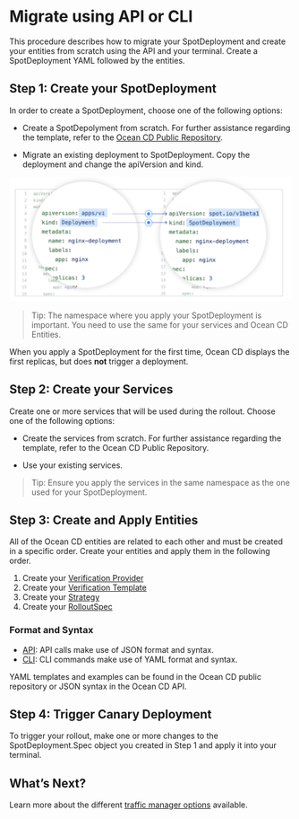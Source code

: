 # Migrate using API or CLI

This procedure describes how to migrate your SpotDeployment and create your entities from scratch using the API and your terminal. Create a SpotDeployment YAML followed by the entities.

## Step 1: Create your SpotDeployment

In order to create a SpotDeployment, choose one of the following options:  

* Create a SpotDepolyment from scratch. For further assistance regarding the template, refer to the [Ocean CD Public Repository](https://github.com/spotinst/spot-oceancd-releases/tree/main/Quick%20Start%20%26%20Examples).

* Migrate an existing deployment to SpotDeployment. Copy the deployment and change the apiVersion and kind.

<img src="/ocean-cd/_media/migrate-api-1.png" />

> Tip: The namespace where you apply your SpotDeployment is important. You need to use the same for your services and Ocean CD Entities.  

When you apply a SpotDeployment for the first time, Ocean CD displays the first replicas, but does **not** trigger a deployment.

## Step 2: Create your Services

Create one or more services that will be used during the rollout. Choose one of the following options:

* Create the services from scratch. For further assistance regarding the template, refer to the Ocean CD Public Repository.

* Use your existing services.

> Tip: Ensure you apply the services in the same namespace as the one used for your SpotDeployment.

## Step 3: Create and Apply Entities

All of the Ocean CD entities are related to each other and must be created in a specific order. Create your entities and apply them in the following order.  

1. Create your [Verification Provider](https://docs.spot.io/ocean-cd/concepts-features/entities?id=verification-provider)
2. Create your [Verification Template](https://docs.spot.io/ocean-cd/concepts-features/entities?id=verification-template)
3. Create your [Strategy](https://docs.spot.io/ocean-cd/concepts-features/entities?id=strategy)
4. Create your [RolloutSpec](https://docs.spot.io/ocean-cd/concepts-features/entities?id=rolloutspec)

### Format and Syntax

- [API](https://docs.spot.io/api/#tag/Ocean-CD): API calls make use of JSON format and syntax.
- [CLI](https://github.com/spotinst/spot-oceancd-cli): CLI commands make use of YAML format and syntax.

YAML templates and examples can be found in the Ocean CD public repository or JSON syntax in the Ocean CD API.

## Step 4: Trigger Canary Deployment

To trigger your rollout, make one or more changes to the SpotDeployment.Spec object you created in Step 1 and apply it into your terminal.  

## What’s Next?

Learn more about the different [traffic manager options](ocean-cd/getting-started/traffic-manager-reference) available.
